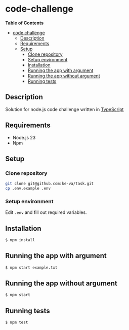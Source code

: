# code-challenge

**Table of Contents**

- [code challenge](#code-challenge)
  - [Description](#description)
  - [Requirements](#requirements)
  - [Setup](#setup)
    - [Clone repository](#clone-repository)
    - [Setup environment](#setup-environment)
    - [Installation](#installation)
    - [Running the app with argument](#running-the-app-with-argument)
    - [Running the app without argument](#running-the-app-without-argument)
    - [Running tests](#running-tests)

## Description

Solution for node.js code challenge written in [TypeScript](https://www.typescriptlang.org/)

## Requirements

- Node.js 23
- Npm

## Setup

### Clone repository

```bash
git clone git@github.com:ke-va/task.git
cp .env.example .env
```

### Setup environment

Edit `.env` and fill out required variables.

## Installation

```bash
$ npm install
```

## Running the app with argument

```bash
$ npm start example.txt
```

## Running the app without argument

```bash
$ npm start
```

## Running tests

```bash
$ npm test
```